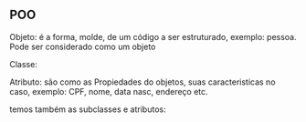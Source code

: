 ## POO

Objeto: é a forma, molde, de um código a ser estruturado, exemplo: pessoa. Pode ser considerado como um objeto

Classe:

Atributo: são como as Propiedades do objetos, suas caracteristicas no caso, exemplo: CPF, nome, data nasc, endereço etc.

temos também as subclasses e atributos:


